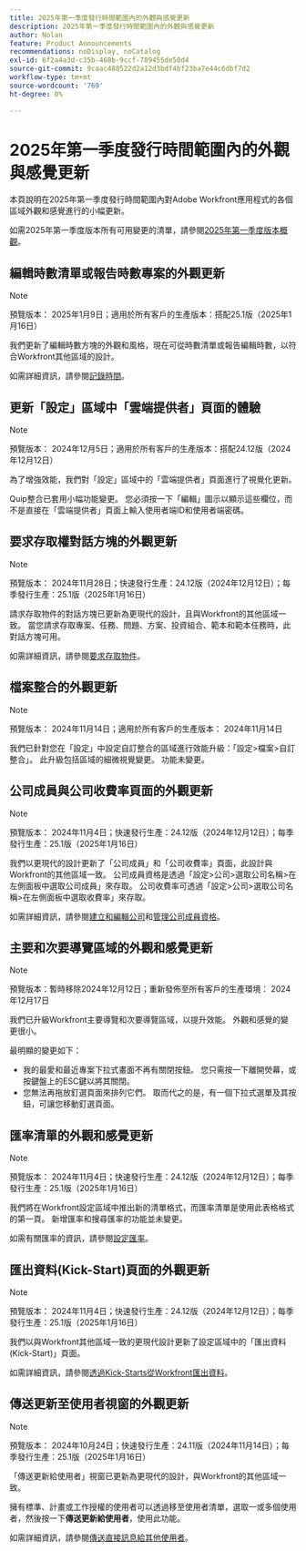 ```yaml
---
title: 2025年第一季度發行時間範圍內的外觀與感覺更新
description: 2025年第一季度發行時間範圍內的外觀與感覺更新
author: Nolan
feature: Product Announcements
recommendations: noDisplay, noCatalog
exl-id: 6f2a4a3d-c35b-468b-9ccf-789455de50d4
source-git-commit: 9caac488522d2a12d3bdf4bf23ba7e44c6dbf7d2
workflow-type: tm+mt
source-wordcount: '769'
ht-degree: 0%

---
```


# 2025年第一季度發行時間範圍內的外觀與感覺更新

本頁說明在2025年第一季度發行時間範圍內對Adobe Workfront應用程式的各個區域外觀和感覺進行的小幅更新。

如需2025年第一季度版本所有可用變更的清單，請參閱[2025年第一季度版本概觀](/help/quicksilver/product-announcements/product-releases/25-q1-release-activity/25-q1-release-overview.md)。


## 編輯時數清單或報告時數專案的外觀更新

>[!NOTE]
>
>預覽版本： 2025年1月9日；適用於所有客戶的生產版本：搭配25.1版（2025年1月16日）

我們更新了編輯時數方塊的外觀和風格，現在可從時數清單或報告編輯時數，以符合Workfront其他區域的設計。

如需詳細資訊，請參閱[記錄時間](/help/quicksilver/timesheets/create-and-manage-timesheets/log-time.md)。


## 更新「設定」區域中「雲端提供者」頁面的體驗

>[!NOTE]
>
>預覽版本： 2024年12月5日；適用於所有客戶的生產版本：搭配24.12版（2024年12月12日）

為了增強效能，我們對「設定」區域中的「雲端提供者」頁面進行了視覺化更新。

Quip整合已套用小幅功能變更。 您必須按一下「編輯」圖示以顯示這些欄位，而不是直接在「雲端提供者」頁面上輸入使用者端ID和使用者端密碼。

## 要求存取權對話方塊的外觀更新

>[!NOTE]
>
>預覽版本： 2024年11月28日；快速發行生產：24.12版（2024年12月12日）；每季發行生產：25.1版（2025年1月16日）

請求存取物件的對話方塊已更新為更現代的設計，且與Workfront的其他區域一致。 當您請求存取專案、任務、問題、方案、投資組合、範本和範本任務時，此對話方塊可用。

如需詳細資訊，請參閱[要求存取物件](/help/quicksilver/workfront-basics/grant-and-request-access-to-objects/request-access.md)。

## 檔案整合的外觀更新

>[!NOTE]
>
>預覽版本： 2024年11月14日；適用於所有客戶的生產版本： 2024年11月14日

我們已針對您在「設定」中設定自訂整合的區域進行效能升級：「設定>檔案>自訂整合」。 此升級包括區域的細微視覺變更。 功能未變更。

## 公司成員與公司收費率頁面的外觀更新

>[!NOTE]
>
>預覽版本： 2024年11月4日；快速發行生產：24.12版（2024年12月12日）；每季發行生產：25.1版（2025年1月16日）

我們以更現代的設計更新了「公司成員」和「公司收費率」頁面，此設計與Workfront的其他區域一致。 公司成員資格是透過「設定>公司>選取公司名稱>在左側面板中選取公司成員」來存取。 公司收費率可透過「設定>公司>選取公司名稱>在左側面板中選取收費率」來存取。

如需詳細資訊，請參閱[建立和編輯公司](/help/quicksilver/administration-and-setup/set-up-workfront/organizational-setup/create-and-edit-companies.md)和[管理公司成員資格](/help/quicksilver/administration-and-setup/set-up-workfront/organizational-setup/manage-company-memberships.md)。

## 主要和次要導覽區域的外觀和感覺更新

>[!NOTE]
>
>預覽版本：暫時移除2024年12月12日；重新發佈至所有客戶的生產環境： 2024年12月17日

我們已升級Workfront主要導覽和次要導覽區域，以提升效能。 外觀和感覺的變更很小。

最明顯的變更如下：

* 我的最愛和最近專案下拉式畫面不再有關閉按鈕。 您只需按一下離開熒幕，或按鍵盤上的ESC鍵以將其關閉。
* 您無法再拖放釘選頁面來排列它們。 取而代之的是，有一個下拉式選單及其按鈕，可讓您移動釘選頁面。

## 匯率清單的外觀和感覺更新

>[!NOTE]
>
>預覽版本： 2024年11月4日；快速發行生產：24.12版（2024年12月12日）；每季發行生產：25.1版（2025年1月16日）

我們將在Workfront設定區域中推出新的清單格式，而匯率清單是使用此表格格式的第一頁。 新增匯率和搜尋匯率的功能並未變更。

如需有關匯率的資訊，請參閱[設定匯率](/help/quicksilver/administration-and-setup/manage-workfront/exchange-rates/set-up-exchange-rates.md)。

## 匯出資料(Kick-Start)頁面的外觀更新

>[!NOTE]
>
>預覽版本： 2024年11月4日；快速發行生產：24.12版（2024年12月12日）；每季發行生產：25.1版（2025年1月16日）

我們以與Workfront其他區域一致的更現代設計更新了設定區域中的「匯出資料(Kick-Start)」頁面。

如需詳細資訊，請參閱[透過Kick-Starts從Workfront匯出資料](/help/quicksilver/administration-and-setup/manage-workfront/using-kick-starts/export-data-from-wf-via-kick-starts.md)。

## 傳送更新至使用者視窗的外觀更新

>[!NOTE]
>
>預覽版本： 2024年10月24日；快速發行生產：24.11版（2024年11月14日）；每季發行生產：25.1版（2025年1月16日）

「傳送更新給使用者」視窗已更新為更現代的設計，與Workfront的其他區域一致。

擁有標準、計畫或工作授權的使用者可以透過移至使用者清單，選取一或多個使用者，然後按一下&#x200B;**傳送更新給使用者**，使用此功能。

如需詳細資訊，請參閱[傳送直接訊息給其他使用者](/help/quicksilver/people-teams-and-groups/work-directly-with-others/send-direct-messages-to-other-users.md)。
